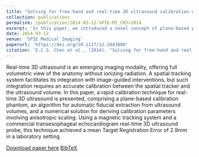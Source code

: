 ```yaml
---
title: "Solving for free-hand and real-time 3D ultrasound calibration with anisotropic orthogonal Procrustes analysis"
collection: publications
permalink: /publication/2014-03-12-SPIE-MI_CMJ+2014
excerpt: 'In this paper, we introduced a novel concept of plane-based phantom for free-hand ultrasound calibration. Mathematically, we introduced an iterative solution for solving fiducial-based registration with anisotropic scaling.'
date: 2014-03-12
venue: 'SPIE Medical Imaging'
paperurl: 'https://doi.org/10.1117/12.2043080'
citation: 'E.C.S. Chen et al., (2014). "Solving for free-hand and real-time 3D ultrasound calibration with anisotropic orthogonal Procrustes analysis"; in <i>SPIE Medical Imaging: Image-Guided Procedures, Robotic Interventions, and Modeling;</i>, 90361Z, pp. 524-530.'
---
```


Real-time 3D ultrasound is an emerging imaging modality, offering full volumetric view of the anatomy without ionizing radiation. A spatial tracking system facilitates its integration with image-guided interventions, but such integration requires an accurate calibration between the spatial tracker and the ultrasound volume. In this paper, a rapid calibration technique for real-time 3D ultrasound is presented, comprising a plane-based calibration phantom, an algorithm for automatic fiducial extraction from ultrasound volumes, and a numerical solution for deriving calibration parameters involving anisotropic scaling. Using a magnetic tracking system and a commercial transesophageal echocardiogram real-time 3D ultrasound probe, this technique achieved a mean Target Registration Error of 2.9mm in a laboratory setting.

[Download paper here](https://doi.org/10.1117/12.2043080) [BibTeX](./../files/bibtex/CMJ+2014.bib)